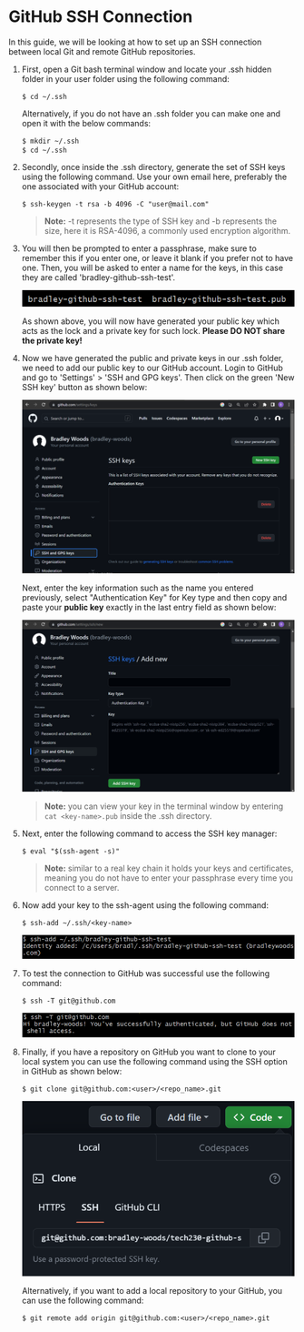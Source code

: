 # GitHub SSH Connection

In this guide, we will be looking at how to set up an SSH connection between local Git and remote GitHub repositories.

1. First, open a Git bash terminal window and locate your .ssh hidden folder in your user folder using the following command:

    ```console
    $ cd ~/.ssh
    ```

    Alternatively, if you do not have an .ssh folder you can make one and open it with the below commands:

    ```console
    $ mkdir ~/.ssh
    $ cd ~/.ssh
    ```

2. Secondly, once inside the .ssh directory, generate the set of SSH keys using the following command. Use your own email here, preferably the one associated with your GitHub account:

    ```console
    $ ssh-keygen -t rsa -b 4096 -C "user@mail.com"
    ```

    > **Note:** -t represents the type of SSH key and -b represents the size, here it is RSA-4096, a commonly used encryption algorithm.

3. You will then be prompted to enter a passphrase, make sure to remember this if you enter one, or leave it blank if you prefer not to have one. Then, you will be asked to enter a name for the keys, in this case they are called 'bradley-github-ssh-test'.

    ![SSH Keys](images/keys.png)

    As shown above, you will now have generated your public key which acts as the lock and a private key for such lock. **Please DO NOT share the private key!**

4. Now we have generated the public and private keys in our .ssh folder, we need to add our public key to our GitHub account. Login to GitHub and go to 'Settings' > 'SSH and GPG keys'. Then click on the green 'New SSH key' button as shown below:

    ![GitHub New SSH Key](images/github-ssh.png)

    Next, enter the key information such as the name you entered previously, select "Authentication Key" for Key type and then copy and paste your **public key** exactly in the last entry field as shown below:

    ![GitHub New SSH Key](images/github-ssh-add.png)

    > **Note:** you can view your key in the terminal window by entering `cat <key-name>.pub` inside the .ssh directory.

5. Next, enter the following command to access the SSH key manager:

    ```console
    $ eval "$(ssh-agent -s)"
    ```

    > **Note:** similar to a real key chain it holds your keys and certificates, meaning you do not have to enter your passphrase every time you connect to a server.

6. Now add your key to the ssh-agent using the following command:

    ```console
    $ ssh-add ~/.ssh/<key-name>
    ```

    ![GitHub New SSH Key](images/key-add.png)

7. To test the connection to GitHub was successful use the following command:

    ```console
    $ ssh -T git@github.com
    ```

    ![GitHub New SSH Key](images/git-ssh-success.png)

8. Finally, if you have a repository on GitHub you want to clone to your local system you can use the following command using the SSH option in GitHub as shown below:

    ```console
    $ git clone git@github.com:<user>/<repo_name>.git
    ```

    ![GitHub clone command](images/github-clone.png)

    Alternatively, if you want to add a local repository to your GitHub, you can use the following command:

    ```console
    $ git remote add origin git@github.com:<user>/<repo_name>.git
    ```
